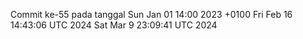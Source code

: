 Commit ke-55 pada tanggal Sun Jan 01 14:00 2023 +0100
Fri Feb 16 14:43:06 UTC 2024
Sat Mar  9 23:09:41 UTC 2024
